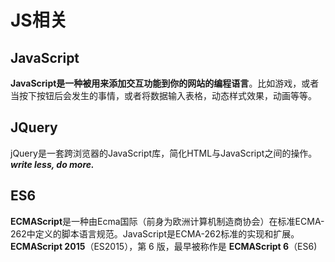 <!--
 * @Author: your name
 * @Date: 2021-07-12 17:24:06
 * @LastEditTime: 2021-07-15 14:10:58
 * @LastEditors: Please set LastEditors
 * @Description: In User Settings Edit
 * @FilePath: /my-training-doc/docs/html/index.md
-->
# JS相关

## JavaScript
**JavaScript是一种被用来添加交互功能到你的网站的编程语言**。比如游戏，或者当按下按钮后会发生的事情，或者将数据输入表格，动态样式效果，动画等等。

## JQuery
jQuery是一套跨浏览器的JavaScript库，简化HTML与JavaScript之间的操作。  
***write less, do more.***

## ES6
**ECMAScript**是一种由Ecma国际（前身为欧洲计算机制造商协会）在标准ECMA-262中定义的脚本语言规范。JavaScript是ECMA-262标准的实现和扩展。  
**ECMAScript 2015**（ES2015），第 6 版，最早被称作是 **ECMAScript 6**（ES6)